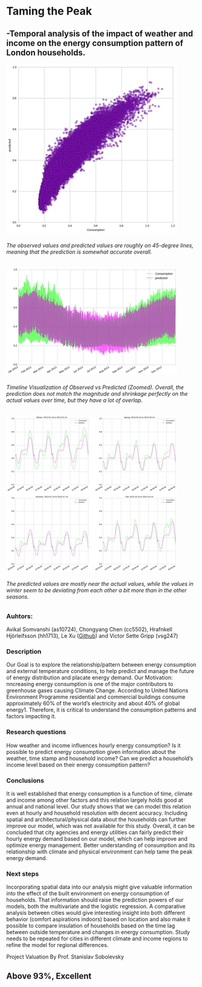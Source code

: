 # Taming the Peak 
## -Temporal analysis of the impact of weather and income on the energy consumption pattern of London households. 


![image](finalpredication.png.jpg)
###### The observed values and predicted values are roughly on 45-degree lines, meaning that the prediction is somewhat accurate overall. 

![image](predi.jpg)
###### Timeline Visualization of Observed vs Predicted (Zoomed). Overall, the prediction does not match the magnitude and shrinkage perfectly on the actual values over time, but they have a lot of overlap. 

![image](dsfa.jpg)
###### The predicted values are mostly near the actual values, while the values in winter seem to be deviating from each other a bit more than in the other seasons. 






### Auhtors: 
Avikal Somvanshi (as10724), Chongyang Chen (cc5502), Hrafnkell Hjörleifsson (hh1713), Le Xu ([Github](https://github.com/lx565)) and Victor Sette Gripp (vsg247) 

### Description

Our Goal is to explore the relationship/pattern between energy consumption and external temperature conditions, to help predict and manage the future of energy distribution and placate energy demand.
Our Motivation: nncreasing energy consumption is one of the major contributors to greenhouse gases causing Climate Change. According to United Nations Environment Programme residential and commercial buildings consume approximately 60% of the world’s electricity and about 40% of global energy1. Therefore, it is critical to understand the consumption patterns and factors impacting it. 



### Research questions 
How weather and income influences hourly energy consumption? 
Is it possible to predict energy consumption given information about the weather, time stamp and household income? 
Can we predict a household’s income level based on their energy consumption pattern?


### Conclusions
It is well established that energy consumption is a function of time, climate and income among other factors and this relation largely holds good at annual and national level. Our study shows that we can model this relation even at hourly and household resolution with decent accuracy.  Including spatial and architectural/physical data about the households can further improve our model, which was not available for this study. Overall, it can be concluded that city agencies and energy utilities can fairly predict their hourly energy demand based on our model, which can help improve and optimize energy management. Better understanding of consumption and its relationship with climate and physical environment can help tame the peak energy demand. 

### Next steps
Incorporating spatial data into our analysis might give valuable information into the effect of the built environment on energy consumption of households. That information should raise the prediction powers of our models, both the multivariate and the logistic regression.
A comparative analysis between cities would give interesting insight into both different behavior (comfort aspirations indoors) based on location and also make it possible to compare insulation of households based on the time lag between outside temperature and changes in energy consumption.
Study needs to be repeated for cities in different climate and income regions to refine the model for regional differences. 


Project Valuation By Prof. Stanislav Sobolevsky
## Above 93%, Excellent
